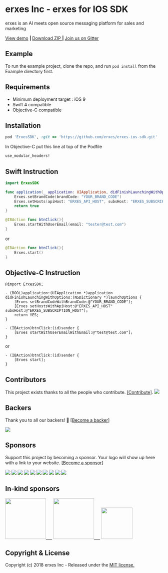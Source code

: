 # erxes Inc - erxes for IOS SDK

erxes is an AI meets open source messaging platform for sales and marketing

<a href="https://demohome.erxes.io/">View demo</a> <b>| </b> <a href="https://github.com/erxes/erxes-ios-sdk/archive/master.zip">Download ZIP </a> <b> | </b> <a href="https://gitter.im/erxes/Lobby">Join us on Gitter</a>

## Example

To run the example project, clone the repo, and run `pod install` from the Example directory first.

## Requirements

- Minimum deployment target : iOS 9
- Swift 4 compatible
- Objective-C compatible


## Installation

```ruby
pod 'ErxesSDK', :git => 'https://github.com/erxes/erxes-ios-sdk.git'
```

In Objective-C put this line at top of the Podfile

```ruby
use_modular_headers!
```

## Swift Instruction

```swift
import ErxesSDK
```

```swift
func application(_ application: UIApplication, didFinishLaunchingWithOptions launchOptions: [UIApplicationLaunchOptionsKey: Any]?) -> Bool {
    Erxes.setBrandCode(brandCode: "YOUR_BRAND_CODE")
    Erxes.setHosts(apiHost: "ERXES_API_HOST", subsHost: "ERXES_SUBSCRIPTION_HOST")
    return true
}
```

```swift
@IBAction func btnClick(){
    Erxes.startWithUserEmail(email: "tester@test.com")
}
```
or
```swift
@IBAction func btnClick(){
    Erxes.start()
}
```

## Objective-C Instruction

```objc
@import ErxesSDK;
```

```objc
- (BOOL)application:(UIApplication *)application didFinishLaunchingWithOptions:(NSDictionary *)launchOptions {
    [Erxes setBrandCodeWithBrandCode:@"YOUR_BRAND_CODE"];
    [Erxes setHostsWithApiHost:@"ERXES_API_HOST" subsHost:@"ERXES_SUBSCRIPTION_HOST"];
    return YES;
}
```

```objc
- (IBAction)btnClick:(id)sender {
    [Erxes startWithUserEmailWithEmail:@"test@test.com"];
}
```
or
```objc
- (IBAction)btnClick:(id)sender {
    [Erxes start];
}
```


## Contributors

This project exists thanks to all the people who contribute. [[Contribute]](CONTRIBUTING.md).
<a href="graphs/contributors"><img src="https://opencollective.com/erxes/contributors.svg?width=890" /></a>


## Backers

Thank you to all our backers! 🙏 [[Become a backer](https://opencollective.com/erxes#backer)]

<a href="https://opencollective.com/erxes#backers" target="_blank"><img src="https://opencollective.com/erxes/backers.svg?width=890"></a>


## Sponsors

Support this project by becoming a sponsor. Your logo will show up here with a link to your website. [[Become a sponsor](https://opencollective.com/erxes#sponsor)]

<a href="https://opencollective.com/erxes/sponsor/0/website" target="_blank"><img src="https://opencollective.com/erxes/sponsor/0/avatar.svg"></a>
<a href="https://opencollective.com/erxes/sponsor/1/website" target="_blank"><img src="https://opencollective.com/erxes/sponsor/1/avatar.svg"></a>
<a href="https://opencollective.com/erxes/sponsor/2/website" target="_blank"><img src="https://opencollective.com/erxes/sponsor/2/avatar.svg"></a>
<a href="https://opencollective.com/erxes/sponsor/3/website" target="_blank"><img src="https://opencollective.com/erxes/sponsor/3/avatar.svg"></a>
<a href="https://opencollective.com/erxes/sponsor/4/website" target="_blank"><img src="https://opencollective.com/erxes/sponsor/4/avatar.svg"></a>
<a href="https://opencollective.com/erxes/sponsor/5/website" target="_blank"><img src="https://opencollective.com/erxes/sponsor/5/avatar.svg"></a>
<a href="https://opencollective.com/erxes/sponsor/6/website" target="_blank"><img src="https://opencollective.com/erxes/sponsor/6/avatar.svg"></a>
<a href="https://opencollective.com/erxes/sponsor/7/website" target="_blank"><img src="https://opencollective.com/erxes/sponsor/7/avatar.svg"></a>
<a href="https://opencollective.com/erxes/sponsor/8/website" target="_blank"><img src="https://opencollective.com/erxes/sponsor/8/avatar.svg"></a>
<a href="https://opencollective.com/erxes/sponsor/9/website" target="_blank"><img src="https://opencollective.com/erxes/sponsor/9/avatar.svg"></a>

## In-kind sponsors

<a href="https://www.cloudflare.com/" target="_blank"><img src="https://erxes.io/img/logo/cloudflare.png" width="130px;" />&nbsp;&nbsp;&nbsp;&nbsp;&nbsp;</a>
<a href="https://www.saucelabs.com/" target="_blank"><img src="https://erxes.io/img/logo/saucelabs.png" width="130px;" />&nbsp;&nbsp;&nbsp;&nbsp;&nbsp;</a>
<a href="https://www.transifex.com/" target="_blank"><img src="https://erxes.io/img/logo/transifex.png" width="100px;" /></a>

## Copyright & License
Copyright (c) 2018 erxes Inc - Released under the [MIT license.](https://github.com/erxes/erxes/blob/develop/LICENSE.md)
